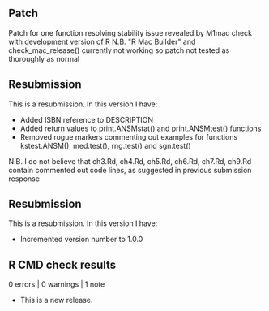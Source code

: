 ## Patch

Patch for one function resolving stability issue revealed by M1mac check with development version of R
N.B. "R Mac Builder" and check_mac_release() currently not working so patch not tested as thoroughly as normal

## Resubmission
This is a resubmission. In this version I have:

* Added ISBN reference to DESCRIPTION
* Added return values to print.ANSMstat() and print.ANSMtest() functions
* Removed rogue markers commenting out examples for functions kstest.ANSM(), med.test(), rng.test() and sgn.test()

N.B. I do not believe that ch3.Rd, ch4.Rd, ch5.Rd, ch6.Rd, ch7.Rd, ch9.Rd contain commented out code lines, as suggested in previous submission response

## Resubmission
This is a resubmission. In this version I have:

* Incremented version number to 1.0.0

## R CMD check results

0 errors | 0 warnings | 1 note

* This is a new release.
